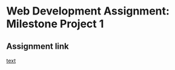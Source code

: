 # Web Development Assignment: Milestone Project 1

## Assignment link
[text](https://milestone-project-psi.vercel.app/)